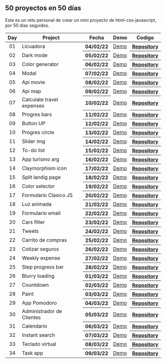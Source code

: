 ## 50 proyectos en 50 días

Este es un reto personal de crear un mini proyecto de html-css-javascript, por 50 dias seguidos.

<table>
<thead>
<tr>
<th align="center">Day</th>
<th>Project</th>
<th>Fecha</th>
<th>Demo</th>
<th>Codigo</th>
</tr>
</thead>
<tbody>

<tr>
<td align="center">01</td>
<td>Licuadora</td>
<th>04/02/22</th>
<td><a href="https://nahuel61920.github.io/Licuadora/" rel="nofollow">Demo</a></td>
<th><a href="https://github.com/Nahuel61920/Licuadora" rel="nofollow">Repository</a></th>
</tr>

<tr>
<td align="center">02</td>
<td>Dark mode</td>
<th>05/02/22</th>
<td><a href="https://nahuel61920.github.io/Modo-nocturno/" rel="nofollow">Demo</a></td>
<th><a href="https://github.com/Nahuel61920/Modo-nocturno" rel="nofollow">Repository</a></th>
</tr>

<tr>
<td align="center">03</td>
<td>Color generator</td>
<th>06/02/22</th>
<td><a href="https://nahuel61920.github.io/generador-colores-random/" rel="nofollow">Demo</a></td>
<th><a href="https://github.com/Nahuel61920/generador-colores-random" rel="nofollow">Repository</a></th>
</tr>

<tr>
<td align="center">04</td>
<td>Modal</td>
<th>07/02/22</th>
<td><a href="https://nahuel61920.github.io/modal/" rel="nofollow">Demo</a></td>
<th><a href="https://github.com/Nahuel61920/modal" rel="nofollow">Repository</a></th>
</tr>

<tr>
<td align="center">05</td>
<td>Api movie</td>
<th>08/02/22</th>
<td><a href="https://nahuel61920.github.io/Api-peliculas/" rel="nofollow">Demo</a></td>
<th><a href="https://github.com/Nahuel61920/Api-peliculas" rel="nofollow">Repository</a></th>
</tr>

<tr>
<td align="center">06</td>
<td>Api map</td>
<th>09/02/22</th>
<td><a href="https://nahuel61920.github.io/api-map/" rel="nofollow">Demo</a></td>
<th><a href="https://github.com/Nahuel61920/api-map" rel="nofollow">Repository</a></th>
</tr>

<tr>
<td align="center">07</td>
<td>Calculate travel expenses</td>
<th>10/02/22</th>
<td><a href="https://nahuel61920.github.io/Calcular-gastos-de-viaje/" rel="nofollow">Demo</a></td>
<th><a href="https://github.com/Nahuel61920/Calcular-gastos-de-viaje" rel="nofollow">Repository</a></th>
</tr>

<tr>
<td align="center">08</td>
<td>Progres bars</td>
<th>11/02/22</th>
<td><a href="https://nahuel61920.github.io/Barra-de-progreso/">Demo</a></td>
<th><a href="https://github.com/Nahuel61920/Barra-de-progreso" rel="nofollow">Repository</a></th>
</tr>

<tr>
<td align="center">09</td>
<td>Button UP</td>
<th>12/02/22</th>
<td><a href="https://nahuel61920.github.io/Boton-up/">Demo</a></td>
<th><a href="https://github.com/Nahuel61920/Boton-up" rel="nofollow">Repository</a></th>
</tr>

<tr>
<td align="center">10</td>
<td>Progres circle</td>
<th>13/02/22</th>
<td><a href="https://nahuel61920.github.io/Progres-circle/">Demo</a></td>
<th><a href="https://github.com/Nahuel61920/Progres-circle" rel="nofollow">Repository</a></th>
</tr>

<tr>
<td align="center">11</td>
<td>Slider img</td>
<th>14/02/22</th>
<td><a href="https://nahuel61920.github.io/Slider-img/">Demo</a></td>
<th><a href="https://github.com/Nahuel61920/Slider-img" rel="nofollow">Repository</a></th>
</tr>

<tr>
<td align="center">12</td>
<td>To-do list</td>
<th>15/02/22</th>
<td><a href="https://nahuel61920.github.io/To-do-list/">Demo</a></td>
<th><a href="https://github.com/Nahuel61920/To-do-list" rel="nofollow">Repository</a></th>
</tr>

<tr>
<td align="center">13</td>
<td>App turismo arg</td>
<th>16/02/22</th>
<td><a href="https://nahuel61920.github.io/App-turismo-arg/">Demo</a></td>
<th><a href="https://github.com/Nahuel61920/App-turismo-arg" rel="nofollow">Repository</a></th>
</tr>

<tr>
<td align="center">14</td>
<td>Claymorphism icon</td>
<th>17/02/22</th>
<td><a href="https://nahuel61920.github.io/Efecto-ico/">Demo</a></td>
<th><a href="https://github.com/Nahuel61920/Efecto-ico" rel="nofollow">Repository</a></th>
</tr>

<tr>
<td align="center">15</td>
<td>Split landig page</td>
<th>18/02/22</th>
<td><a href="https://nahuel61920.github.io/Split-landig-page/">Demo</a></td>
<th><a href="https://github.com/Nahuel61920/Split-landig-page" rel="nofollow">Repository</a></th>
</tr>

<tr>
<td align="center">16</td>
<td>Color selector</td>
<th>19/02/22</th>
<td><a href="https://nahuel61920.github.io/Color-selector/">Demo</a></td>
<th><a href="https://github.com/Nahuel61920/Color-selector" rel="nofollow">Repository</a></th>
</tr>

<tr>
<td align="center">17</td>
<td>Formulario Clasico JS</td>
<th>20/02/22</th>
<td><a href="https://nahuel61920.github.io/FormularioJs-Clasico/">Demo</a></td>
<th><a href="https://github.com/Nahuel61920/FormularioJs-Clasico" rel="nofollow">Repository</a></th>
</tr>

<tr>
<td align="center">18</td>
<td>Luz animada</td>
<th>21/02/22</th>
<td><a href="https://nahuel61920.github.io/Luz-on-off/">Demo</a></td>
<th><a href="https://github.com/Nahuel61920/Luz-on-off" rel="nofollow">Repository</a></th>
</tr>

<tr>
<td align="center">19</td>
<td>Formulario email</td>
<th>22/02/22</th>
<td><a href="https://nahuel61920.github.io/formulario-email/">Demo</a></td>
<th><a href="https://github.com/Nahuel61920/formulario-email" rel="nofollow">Repository</a></th>
</tr>

<tr>
<td align="center">20</td>
<td>Cars filter</td>
<th>23/02/22</th>
<td><a href="https://nahuel61920.github.io/Buscador-de-autos/">Demo</a></td>
<th><a href="https://github.com/Nahuel61920/Buscador-de-autos" rel="nofollow">Repository</a></th>
</tr>

<tr>
<td align="center">21</td>
<td>Tweets</td>
<th>24/02/22</th>
<td><a href="https://nahuel61920.github.io/Tweets/">Demo</a></td>
<th><a href="https://github.com/Nahuel61920/Tweets" rel="nofollow">Repository</a></th>
</tr>

<tr>
<td align="center">22</td>
<td>Carrito de compras</td>
<th>25/02/22</th>
<td><a href="https://nahuel61920.github.io/Carrito-Cursos/">Demo</a></td>
<th><a href="https://github.com/Nahuel61920/Carrito-Cursos" rel="nofollow">Repository</a></th>
</tr>

<tr>
<td align="center">23</td>
<td>Cotizar seguros</td>
<th>26/02/22</th>
<td><a href="https://nahuel61920.github.io/Cotizador-de-seguros/">Demo</a></td>
<th><a href="https://github.com/Nahuel61920/Cotizador-de-seguros" rel="nofollow">Repository</a></th>
</tr>

<tr>
<td align="center">24</td>
<td>Weekly expense</td>
<th>27/02/22</th>
<td><a href="https://nahuel61920.github.io/Gastos-semanales/">Demo</a></td>
<th><a href="https://github.com/Nahuel61920/Gastos-semanales" rel="nofollow">Repository</a></th>
</tr>

<tr>
<td align="center">25</td>
<td>Step progress bar</td>
<th>28/02/22</th>
<td><a href="https://nahuel61920.github.io/Step-Progress-Bar/">Demo</a></td>
<th><a href="https://github.com/Nahuel61920/Step-Progress-Bar" rel="nofollow">Repository</a></th>
</tr>

<tr>
<td align="center">26</td>
<td>Blurry loading</td>
<th>01/03/22</th>
<td><a href="https://nahuel61920.github.io/Blurry-loading/">Demo</a></td>
<th><a href="https://github.com/Nahuel61920/Blurry-loading" rel="nofollow">Repository</a></th>
</tr>

<tr>
<td align="center">27</td>
<td>Countdown</td>
<th>02/03/22</th>
<td><a href="https://nahuel61920.github.io/Countdown/">Demo</a></td>
<th><a href="https://github.com/Nahuel61920/Countdown" rel="nofollow">Repository</a></th>
</tr>

<tr>
<td align="center">28</td>
<td>Paint</td>
<th>03/03/22</th>
<td><a href="https://nahuel61920.github.io/Paint/">Demo</a></td>
<th><a href="https://github.com/Nahuel61920/Paint" rel="nofollow">Repository</a></th>
</tr>

<tr>
<td align="center">29</td>
<td>App Pomodoro</td>
<th>04/03/22</th>
<td><a href="https://nahuel61920.github.io/Pomodoro/">Demo</a></td>
<th><a href="https://github.com/Nahuel61920/Pomodoro" rel="nofollow">Repository</a></th>
</tr>

<tr>
<td align="center">30</td>
<td>Administrador de Clientes</td>
<th>05/03/22</th>
<td><a href="https://nahuel61920.github.io/Administrador-de-Clientes/">Demo</a></td>
<th><a href="https://github.com/Nahuel61920/Administrador-de-Clientes" rel="nofollow">Repository</a></th>
</tr>

<tr>
<td align="center">31</td>
<td>Calendario</td>
<th>06/03/22</th>
<td><a href="https://nahuel61920.github.io/Calendario/">Demo</a></td>
<th><a href="https://github.com/Nahuel61920/Calendario" rel="nofollow">Repository</a></th>
</tr>

<tr>
<td align="center">32</td>
<td>Instant search</td>
<th>07/03/22</th>
<td><a href="https://nahuel61920.github.io/Busqueda-instantanea/">Demo</a></td>
<th><a href="https://github.com/Nahuel61920/Busqueda-instantanea" rel="nofollow">Repository</a></th>
</tr>

<tr>
<td align="center">33</td>
<td>Teclado virtual</td>
<th>08/03/22</th>
<td><a href="https://nahuel61920.github.io/Teclado-virtual/">Demo</a></td>
<th><a href="https://github.com/Nahuel61920/Teclado-virtual" rel="nofollow">Repository</a></th>
</tr>

<tr>
<td align="center">34</td>
<td>Task app</td>
<th>09/03/22</th>
<td><a href="https://nahuel61920.github.io/Task/">Demo</a></td>
<th><a href="https://github.com/Nahuel61920/Task" rel="nofollow">Repository</a></th>
</tr>

</tbody>
</table>

